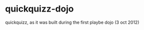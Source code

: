 quickquizz-dojo
===============

quickquizz, as it was built during the first playbe dojo (3 oct 2012) 